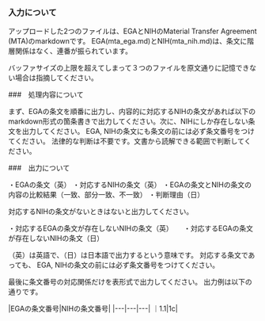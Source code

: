 ### 入力について
アップロードした2つのファイルは、EGAとNIHのMaterial Transfer Agreement (MTA)のmarkdownです。
EGA(mta_ega.md)とNIH(mta_nih.md)は、条文に階層関係はなく、連番が振られています。

バッファサイズの上限を超えてしまって３つのファイルを原文通りに記憶できない場合は指摘してください。

###　処理内容について

まず、EGAの条文を順番に出力し、内容的に対応するNIHの条文があれば以下のmarkdown形式の箇条書きで出力してください。次に、NIHにしか存在しない条文を出力してください。
EGA, NIHの条文にも条文の前には必ず条文番号をつけてください。
法律的な判断は不要です。文書から読解できる範囲で判断してください。

###　出力について

・EGAの条文（英）
  ・対応するNIHの条文（英）
    ・EGAの条文とNIHの条文の内容の比較結果（一致、部分一致、不一致）
    ・判断理由（日）

対応するNIHの条文がないときはないと出力してください。

・対応するEGAの条文が存在しないNIHの条文（英）
　 ・対応するEGAの条文が存在しないNIHの条文（日）

（英）は英語で、（日）は日本語で出力するという意味です。
対応する条文であっても、 EGA, NIHの条文の前には必ず条文番号をつけてください。

最後に条文番号の対応関係だけを表形式で出力してください。
出力例は以下の通りです。

|EGAの条文番号|NIHの条文番号|
|---|---|---|
｜1.1|1c|
